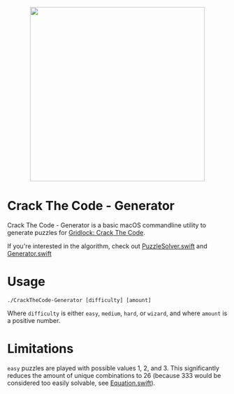 <p align="center">
<img src="https://bart-kneepkens.github.io/gridlock-crack-the-code/assets/appicon.png" width="400" height="400" />
</p>

# Crack The Code - Generator
Crack The Code - Generator is a basic macOS commandline utility to generate puzzles for [Gridlock: Crack The Code](https://bart-kneepkens.github.io/gridlock-crack-the-code/).

If you're interested in the algorithm, check out [PuzzleSolver.swift](CrackTheCode-Generator/CrackTheCode-Generator/PuzzleSolver.swift) and [Generator.swift](CrackTheCode-Generator/CrackTheCode-Generator/Generator.swift)


# Usage
    ./CrackTheCode-Generator [difficulty] [amount]
Where `difficulty` is either `easy`, `medium`, `hard`, or `wizard`, and where `amount` is a positive number.


# Limitations
`easy` puzzles are played with possible values 1, 2, and 3. This significantly reduces the amount of unique combinations to 26 (because 333 would be considered too easily solvable, see [Equation.swift](CrackTheCode-Generator/CrackTheCode-Generator/Equation.swift)).
